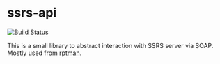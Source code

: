 # ssrs-api

[![Build Status](https://secure.travis-ci.org/realityforge/ssrs-api.svg?branch=master)](http://travis-ci.org/realityforge/ssrs-api)

This is a small library to abstract interaction with SSRS server via SOAP. Mostly used from [rptman](https://github.com/realityforge/rptman).
